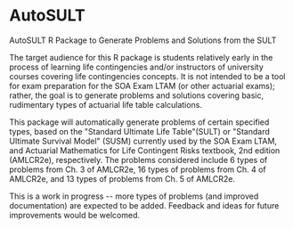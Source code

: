 # AutoSULT
AutoSULT R Package to Generate Problems and Solutions from the SULT

The target audience for this R package is students relatively early in the process of learning life contingencies and/or instructors of university courses covering life contingencies concepts.  It is not intended to be a tool for exam preparation for the SOA Exam LTAM (or other actuarial exams); rather, the goal is to generate problems and solutions covering basic, rudimentary types of actuarial life table calculations.

This package will automatically generate problems of certain specified types, based on the "Standard Ultimate Life Table"(SULT) or "Standard Ultimate Survival Model" (SUSM) currently used by the SOA Exam LTAM, and Actuarial Mathematics for Life Contingent Risks textbook, 2nd edition (AMLCR2e), respectively. The problems considered include 6 types of problems from Ch. 3 of AMLCR2e, 16 types of problems from Ch. 4 of AMLCR2e, and 13 types of problems from Ch. 5 of AMLCR2e.

This is a work in progress -- more types of problems (and improved documentation) are expected to be added.  Feedback and ideas for future improvements would be welcomed.
